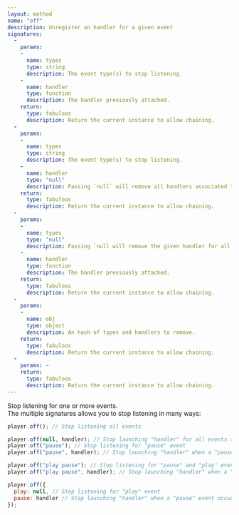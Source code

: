 ```yaml
---
layout: method
name: "off"
description: Unregister an handler for a given event
signatures:
  -
    params:
    -
      name: types
      type: string
      description: The event type(s) to stop listening.
    -
      name: handler
      type: function
      description: The handler previously attached.
    return:
      type: fabuloos
      description: Return the current instance to allow chaining.
  -
    params:
    -
      name: types
      type: string
      description: The event type(s) to stop listening.
    -
      name: handler
      type: "null"
      description: Passing `null` will remove all handlers associated to this/these type(s).
    return:
      type: fabuloos
      description: Return the current instance to allow chaining.
  -
    params:
    -
      name: types
      type: "null"
      description: Passing `null will remove the given handler for all types.
    -
      name: handler
      type: function
      description: The handler previously attached.
    return:
      type: fabuloos
      description: Return the current instance to allow chaining.
  -
    params:
    -
      name: obj
      type: object
      description: An hash of types and handlers to remove.
    return:
      type: fabuloos
      description: Return the current instance to allow chaining.
  -
    params: ~
    return:
      type: fabuloos
      description: Return the current instance to allow chaining.
---
```


Stop listening for one or more events.  
The multiple signatures allows you to stop listening in many ways:

```js
player.off(); // Stop listening all events

player.off(null, handler); // Stop launching "handler" for all events type
player.off("pause"); // Stop listening for "pause" event
player.off("pause", handler); // Stop launching "handler" when a "pause" event occurs

player.off("play pause"); // Stop listening for "pause" and "play" events
player.off("play pause", handler); // Stop launching "handler" when a "pause" or "play" event occurs

player.off({
  play: null, // Stop listening for "play" event
  pause: handler // Stop launching "handler" when a "pause" event occurs
});
```
